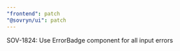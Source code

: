 ```yaml
---
"frontend": patch
"@sovryn/ui": patch
---
```


SOV-1824: Use ErrorBadge component for all input errors
